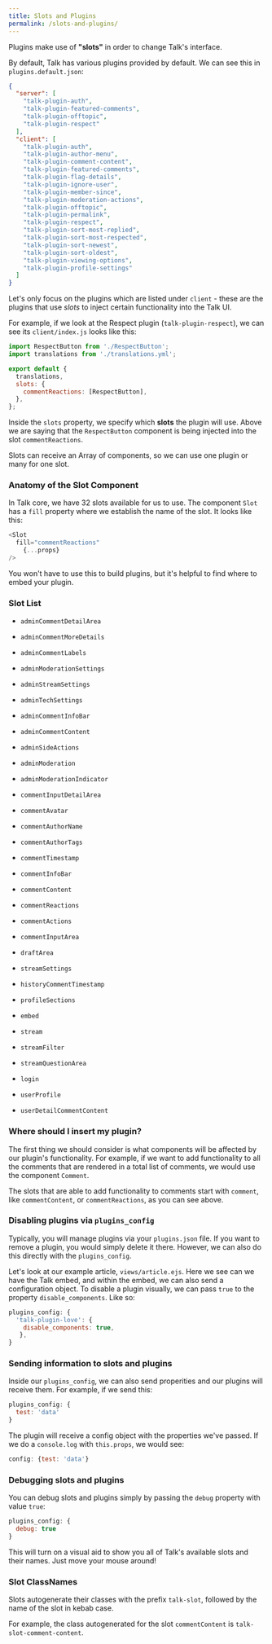 ```yaml
---
title: Slots and Plugins
permalink: /slots-and-plugins/
---
```


Plugins make use of **"slots"** in order to change Talk's interface.

By default, Talk has various plugins provided by default. We can see this in `plugins.default.json`: 

```json
{
  "server": [
    "talk-plugin-auth",
    "talk-plugin-featured-comments",
    "talk-plugin-offtopic",
    "talk-plugin-respect"
  ],
  "client": [
    "talk-plugin-auth",
    "talk-plugin-author-menu",
    "talk-plugin-comment-content",
    "talk-plugin-featured-comments",
    "talk-plugin-flag-details",
    "talk-plugin-ignore-user",
    "talk-plugin-member-since",
    "talk-plugin-moderation-actions",
    "talk-plugin-offtopic",
    "talk-plugin-permalink",
    "talk-plugin-respect",
    "talk-plugin-sort-most-replied",
    "talk-plugin-sort-most-respected",
    "talk-plugin-sort-newest",
    "talk-plugin-sort-oldest",
    "talk-plugin-viewing-options",
    "talk-plugin-profile-settings"
  ]
}
```

Let's only focus on the plugins which are listed under `client` - these are the plugins that use *slots* to inject certain functionality into the Talk UI.

For example, if we look at the Respect plugin (`talk-plugin-respect`), we can see its `client/index.js` looks like this:


```js
import RespectButton from './RespectButton';
import translations from './translations.yml';

export default {
  translations,
  slots: {
    commentReactions: [RespectButton],
  },
};

```

Inside the `slots` property, we specify which **slots** the plugin will use. Above we are saying that the `RespectButton` component is being injected into the slot `commentReactions`.

Slots can receive an Array of components, so we can use one plugin or many for one slot.

### Anatomy of the Slot Component

In Talk core, we have 32 slots available for us to use. The component `Slot` has a `fill` property where we establish the name of the slot. It looks like this:


```js
<Slot 
  fill="commentReactions"
	{...props}
/>
```

You won't have to use this to build plugins, but it's helpful to find where to embed your plugin.

### Slot List

* `adminCommentDetailArea`
* `adminCommentMoreDetails`
* `adminCommentLabels`
* `adminModerationSettings`
* `adminStreamSettings`
* `adminTechSettings`
* `adminCommentInfoBar`
* `adminCommentContent`
* `adminSideActions`
* `adminModeration`
* `adminModerationIndicator`

* `commentInputDetailArea`
* `commentAvatar`
* `commentAuthorName`
* `commentAuthorTags`
* `commentTimestamp`
* `commentInfoBar`
* `commentContent`
* `commentReactions`
* `commentActions`
* `commentInputArea`

* `draftArea`
* `streamSettings`
* `historyCommentTimestamp`
* `profileSections`
* `embed`
* `stream`
* `streamFilter`
* `streamQuestionArea`
* `login`
* `userProfile`
* `userDetailCommentContent`

### Where should I insert my plugin?

The first thing we should consider is what components will be affected by our plugin's functionality. For example, if we want to add functionality to all the comments that are rendered in a total list of comments, we would use the component `Comment`.

The slots that are able to add functionality to comments start with `comment`, like `commentContent`, or `commentReactions`, as you can see above.

### Disabling plugins via `plugins_config`

Typically, you will manage plugins via your `plugins.json` file. If you want to remove a plugin, you would simply delete it there. However, we can also do this directly with the `plugins_config`.

Let's look at our example article, `views/article.ejs`. Here we see can we have the Talk embed, and within the embed, we can also send a configuration object. To disable a plugin visually, we can pass `true` to the property `disable_components`. Like so:


```js 
plugins_config: {
  'talk-plugin-love': {
    disable_components: true,
   },
}
```

### Sending information to slots and plugins


Inside our `plugins_config`, we can also send properities and our plugins will receive them. For example, if we send this:

```js 
plugins_config: {
  test: 'data'
}
```

The plugin will receive a config object with the properties we've passed. If we do a `console.log` with `this.props`, we would see:

```js
config: {test: 'data'}
```

### Debugging slots and plugins


You can debug slots and plugins simply by passing the `debug` property with value `true`:


```js 
plugins_config: {
  debug: true
}
```

This will turn on a visual aid to show you all of Talk's available slots and their names. Just move your mouse around!

### Slot ClassNames

Slots autogenerate their classes with the prefix `talk-slot`, followed by the name of the slot in kebab case.

For example, the class autogenerated for the slot `commentContent` is `talk-slot-comment-content`.
